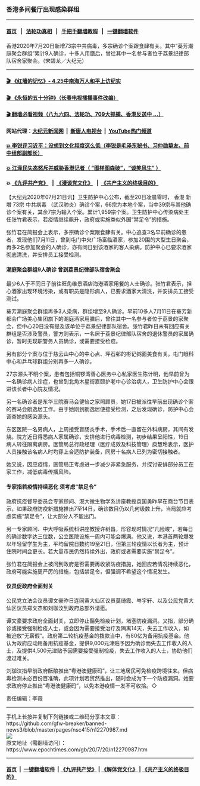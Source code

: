### 香港多间餐厅出现感染群组
------------------------

#### [首页](https://github.com/gfw-breaker/banned-news3/blob/master/README.md) &nbsp;&nbsp;|&nbsp;&nbsp; [法轮功真相](https://github.com/begood0513/basic/blob/master/README.md)  &nbsp;&nbsp;|&nbsp;&nbsp; [手把手翻墙教程](https://github.com/gfw-breaker/guides/wiki)  &nbsp;&nbsp;|&nbsp;&nbsp; [一键翻墙软件](https://github.com/gfw-breaker/nogfw/blob/master/README.md)  



<div><img alt="" class="attachment-djy_600_400 size-djy_600_400 wp-post-image" src="https://i.epochtimes.com/assets/uploads/2020/07/200720100148100311-600x400.jpg"/>
<div class="caption">
 香港2020年7月20日新增73宗中共病毒，多宗确诊个案跟食肆有关。其中“葵芳潮庭聚会群组”累计9人确诊，十多人用膳后，曾往其中一名参与者位于荔景纪律部队宿舍家聚会。（宋碧龙／大纪元）
</div></div><hr/>

#### [ 🎬  《红墙的记忆》- 4.25中南海万人和平上访纪实](http://141.164.39.94:10000/videos/legend/425.html)

#### [ 🎬  《永恒的五十分钟》（长春电视插播事件改编） ](http://141.164.39.94:10000/videos/news/ComingForYou-2.html)

#### [ 🎬  翻墙必看视频（八九六四、法轮功、709大抓捕、香港反送中 ...）](https://github.com/gfw-breaker/links/blob/master/banned.md)

#### 网站代理：[大纪元新闻网](http://167.172.10.89:10080/gb/) &nbsp;|&nbsp; [新唐人电视台](http://167.172.10.89:8808/gb/) &nbsp;|&nbsp; [YouTube热门频道](http://158.247.203.241/youtube.html)

#### [ 💥 李锐评习近平：没想到文化程度这么低（李锐是毛泽东秘书、习仲勋挚友、前中组部副部长）](http://141.164.39.94:10000/videos/res/Communist/lirui-xi.html)

#### [ 💥 江泽民失态怒斥并威胁香港记者（ “图样图森破”，“谈笑风生” ）](http://141.164.39.94:10000/videos/res/realjzm/naive.html)

####  💥 [《九评共产党》](http://141.164.39.94:10000/videos/res/jiuping/) &nbsp; |&nbsp; [《漫谈党文化》](http://141.164.39.94:10000/videos/res/mtdwh/) &nbsp; |&nbsp; [《共产主义的终极目的》](http://141.164.39.94:10000/videos/res/zjmd/)  

<div><p>
 【大纪元2020年07月21日讯】卫生防护中心公布，截至20日凌晨零时，
 <ok href="https://www.epochtimes.com/gb/tag/%E9%A6%99%E6%B8%AF.html">
  香港
 </ok>
 <ok href="https://www.epochtimes.com/gb/tag/%E6%96%B0%E5%A2%9E.html">
  新增
 </ok>
 73宗
 <ok href="https://www.epochtimes.com/gb/tag/%E4%B8%AD%E5%85%B1%E7%97%85%E6%AF%92.html">
  中共病毒
 </ok>
 （武汉肺炎）确诊个案，66宗为本地个案，当中39宗与其他确诊个案有关，其余7宗为输入个案。累计1,959宗个案。卫生防护中心传染病处主任张竹君表示，若疫情继续飙升，政府或实施类似外国“禁足令”的措施。
</p>
<p>
 张竹君在简报会上表示，多宗确诊个案跟食肆有关。中心追查3名早前确诊的患者，发现他们7月11日，曾到屯门中央广场富临酒家，参加20围的大型生日聚会，再多2名参加聚会的人确诊，亦有同日到该酒家的客人染病。防护中心已要求酒家彻底清洗，并安排员工接受检测。
</p>
<h4>
 潮庭聚会群组9人确诊 曾到荔景纪律部队宿舍聚会
</h4>
<p>
 最少6人于不同日子前往旺角维景酒店海港酒家用餐的人士确诊。张竹君表示，担心酒家出现环境污染，或有职员是隐形病人，已要求酒家大清洗，并安排员工接受测试。
</p>
<p>
 葵芳潮庭聚会群组再多3人染病，群组增至9人确诊。早前10多人7月11日在葵芳新都会广场美心集团旗下的潮庭酒家用膳后，曾往其中一名参与者位于荔景的家聚会，但中心20日没有提及该单位于荔景纪律部队宿舍。张竹君昨日未有回应有关群组是否涉及警员，警方则表示，一名居于荔景纪律部队宿舍的退休警员的家属确诊，暂时无现职警务人员确诊，或需要接受检疫。
</p>
<p>
 另有部分个案与位于慈云山中心的中心点、坪石邨的彬记粥面美食有关。屯门眼科中心和乒乓球群组分别再多一人确诊。
</p>
<p>
 27宗源头不明个案，患者包括铜锣湾善心医务中心私家医生陈计明，他早前曾为一名确诊病人诊症，也曾到北角木星街嘉颐护老中心诊治病人，卫生防护中心会跟进该长者中心院友情况。
</p>
<p>
 另一名确诊者是东华三院赛马会健怡之家照顾员，她17日被派往早前出现确诊个案的赛马会朗逸居工作。由于她刚到朗逸居便接受检测，之后发现确诊，防护中心会调查她的感染源头。
</p>
<p>
 东区医院一名男病人，上周接受盲肠炎手术，手术后一直留在外科病房，其间有发烧。院方近日得悉病人家属确诊，安排他进行病毒检测，初步结果呈阳性，19日病人转往隔离病房。医管局总行政经理（医疗成效及科技管理）庾慧玲表示，医护人员接触该名病人时均穿上合适防护装备，同房十名病人已列为密切接触者。
</p>
<p>
 她又说，因应疫情，医管局正考虑进一步减少非紧急服务，并探讨安排部分员工在家工作，减低病毒传播风险。
</p>
<h4>
 专家指若疫情持续恶化 须考虑“禁足令”
</h4>
<p>
 政府抗疫督导委员会专家顾问、港大微生物学系讲座教授袁国勇昨早在商台节目表示，如果政府防疫新措施推出7至14日，确诊数目仍以几何级数上升，当局就应考虑实施“禁足令”，让大部分人不能出门。
</p>
<p>
 另一专家顾问、中大呼吸系统科讲座教授许树昌，形容现时情况“几险峻”，若每日的确诊数字达三位数，公立医院设施一周内可能会爆满。他又说，本港首两轮爆发以年轻留学生为主，平均留院日数约19至21日，但第三轮疫情以长者为主，预计住院时间会更长。若大量市民仍然持续外出，政府或者需要实施“禁足令”。
</p>
<p>
 张竹君在简报会上被问到政府是否需要再收紧防疫措施，她回应若情况持续恶化，政府可能实施更严厉的措施，包括禁足令，但强调不希望这个情况发生。
</p>
<h4>
 议员促政府全面封关
</h4>
<p>
 公民党立法会议员谭文豪昨日连同黄大仙区议员莫绮霞、岑宇轩、以及公民党黄大仙区议员郑文杰和刘珈汶到政府总部外请愿。
</p>
<p>
 谭文豪要求政府全面封关，立即停止豁免检疫计划，堵塞防疫漏洞。又指，部分确诊或接受强制检疫人士，或会因为需要接受治疗及隔离14天，失去工作收入，如被迫放“无薪假”。政府第二轮抗疫基金的拨款当中，有80亿为备用抗疫基金。他认为政府应动用备用抗疫基金，提供9,000元津贴予因为确诊而失去工作收入的人士，及提供4,500元津贴予因需要接受强制检疫，失去工作收入的人士，协助他们渡过难关。
</p>
<p>
 刘珈汶指早前政府酝酿推出“粤港澳健康码”，让三地居民可免检疫跨境往来。但病毒检测未必百份百准确，此项计划若贸然推出，随时会成为下一个防疫漏洞。她要求政府停止推出“粤港澳健康码”，以免本港疫情一发不可收拾。◇
</p>
<p>
 责任编辑：李薇
</p>
</div>
<hr/>
手机上长按并复制下列链接或二维码分享本文章：<br/>
https://github.com/gfw-breaker/banned-news3/blob/master/pages/nsc415/n12270987.md <br/>
<a href='https://github.com/gfw-breaker/banned-news3/blob/master/pages/nsc415/n12270987.md'><img src='https://github.com/gfw-breaker/banned-news3/blob/master/pages/nsc415/n12270987.md.png'/></a> <br/>
原文地址（需翻墙访问）：https://www.epochtimes.com/gb/20/7/20/n12270987.htm


------------------------
#### [首页](https://github.com/gfw-breaker/banned-news3/blob/master/README.md) &nbsp;|&nbsp; [一键翻墙软件](https://github.com/gfw-breaker/nogfw/blob/master/README.md) &nbsp;| [《九评共产党》](https://github.com/gfw-breaker/9ping.md/blob/master/README.md#九评之一评共产党是什么) | [《解体党文化》](https://github.com/gfw-breaker/jtdwh.md/blob/master/README.md) | [《共产主义的终极目的》](https://github.com/gfw-breaker/gczydzjmd.md/blob/master/README.md)


<img src='http://gfw-breaker.win/banned-news3/pages/nsc415/n12270987.md' width='0px' height='0px'/>